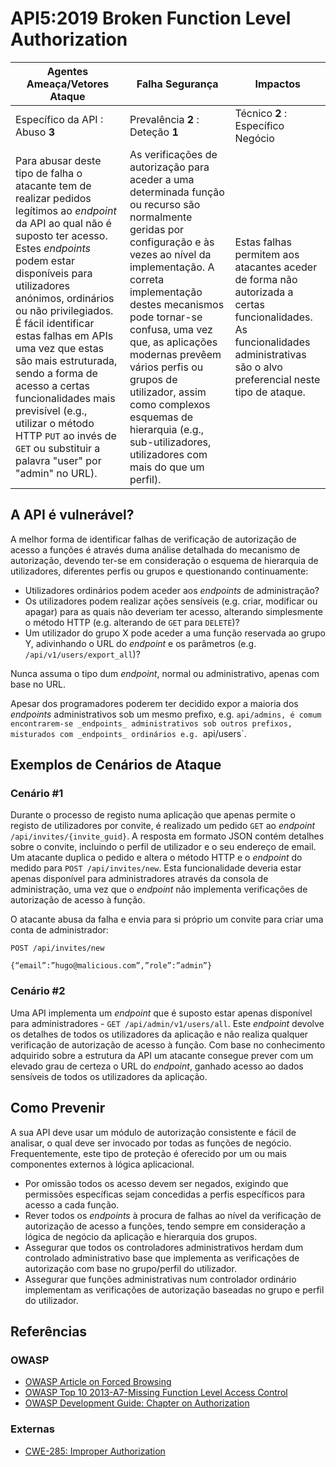 API5:2019 Broken Function Level Authorization
=============================================

| Agentes Ameaça/Vetores Ataque | Falha Segurança | Impactos |
| - | - | - |
| Específico da API : Abuso **3** | Prevalência **2** : Deteção **1** | Técnico **2** : Específico Negócio |
| Para abusar deste tipo de falha o atacante tem de realizar pedidos legítimos ao _endpoint_ da API ao qual não é suposto ter acesso. Estes _endpoints_ podem estar disponíveis para utilizadores anónimos, ordinários ou não privilegiados. É fácil identificar estas falhas em APIs uma vez que  estas são mais estruturada, sendo a forma de acesso a certas funcionalidades mais previsível (e.g., utilizar o método HTTP `PUT` ao invés de `GET` ou substituir a palavra "user" por "admin" no URL). | As verificações de autorização para aceder a uma determinada função ou recurso são normalmente geridas por configuração e às vezes ao nível da implementação. A correta implementação destes mecanismos pode tornar-se confusa, uma vez que, as aplicações modernas prevêem vários perfis ou grupos de utilizador, assim como complexos esquemas de hierarquia (e.g., sub-utilizadores, utilizadores com mais do que um perfil). | Estas falhas permitem aos atacantes aceder de forma não autorizada a certas funcionalidades. As funcionalidades administrativas são o alvo preferencial neste tipo de ataque. |

## A API é vulnerável?

A melhor forma de identificar falhas de verificação de autorização de acesso a
funções é através duma análise detalhada do mecanismo de autorização, devendo
ter-se em consideração o esquema de hierarquia de utilizadores, diferentes
perfis ou grupos e questionando continuamente:

* Utilizadores ordinários podem aceder aos _endpoints_ de administração?
* Os utilizadores podem realizar ações sensíveis (e.g. criar, modificar ou
  apagar) para as quais não deveriam ter acesso, alterando simplesmente o método
  HTTP (e.g. alterando de `GET` para `DELETE`)?
* Um utilizador do grupo X pode aceder a uma função reservada ao grupo Y,
  adivinhando o URL do _endpoint_ e os parâmetros (e.g.
  `/api/v1/users/export_all`)?

Nunca assuma o tipo dum _endpoint_, normal ou administrativo, apenas com base no
URL.

Apesar dos programadores poderem ter decidido expor a maioria dos _endpoints_
administrativos sob um mesmo prefixo, e.g. `api/admins, é comum encontrarem-se
_endpoints_ administrativos sob outros prefixos, misturados com _endpoints_
ordinários e.g. `api/users`.

## Exemplos de Cenários de Ataque

### Cenário #1

Durante o processo de registo numa aplicação que apenas permite o registo de
utilizadores por convite, é realizado um pedido `GET` ao _endpoint_
`/api/invites/{invite_guid}`. A resposta em formato JSON contém detalhes sobre o
convite, incluindo o perfil de utilizador e o seu endereço de email.
Um atacante duplica o pedido e altera o método HTTP e o _endpoint_ do medido
para `POST /api/invites/new`. Esta funcionalidade deveria estar apenas
disponível para administradores através da consola de administração, uma vez que
o _endpoint_ não implementa verificações de autorização de acesso à função.

O atacante abusa da falha e envia para si próprio um convite para criar uma
conta de administrador:

```
POST /api/invites/new

{“email”:”hugo@malicious.com”,”role”:”admin”}
```

### Cenário #2

Uma API implementa um _endpoint_ que é suposto estar apenas disponível para
administradores - `GET /api/admin/v1/users/all`. Este _endpoint_ devolve os
detalhes de todos os utilizadores da aplicação e não realiza qualquer
verificação de autorização de acesso à função. Com base no conhecimento
adquirido sobre a estrutura da API um atacante consegue prever com um elevado
grau de certeza o URL do _endpoint_, ganhado acesso ao dados sensíveis de todos
os utilizadores da aplicação.

## Como Prevenir

A sua API deve usar um módulo de autorização consistente e fácil de analisar, o
qual deve ser invocado por todas as funções de negócio. Frequentemente, este
tipo de proteção é oferecido por um ou mais componentes externos à lógica
aplicacional.

* Por omissão todos os acesso devem ser negados, exigindo que permissões
  específicas sejam concedidas a perfis específicos para acesso a cada função.
* Rever todos os _endpoints_ à procura de falhas ao nível da verificação de
  autorização de acesso a funções, tendo sempre em consideração a lógica de
  negócio da aplicação e hierarquia dos grupos.
* Assegurar que todos os controladores administrativos herdam dum controlado
  administrativo base que implementa as verificações de autorização com base no
  grupo/perfil do utilizador.
* Assegurar que funções administrativas num controlador ordinário implementam as
  verificações de autorização baseadas no grupo e perfil do utilizador.

## Referências

### OWASP

* [OWASP Article on Forced Browsing][1]
* [OWASP Top 10 2013-A7-Missing Function Level Access Control][2]
* [OWASP Development Guide: Chapter on Authorization][3]

### Externas

* [CWE-285: Improper Authorization][4]

[1]: https://owasp.org/www-community/attacks/Forced_browsing
[2]: https://www.owasp.org/index.php/Top_10_2013-A7-Missing_Function_Level_Access_Control
[3]: https://owasp.org/www-community/Access_Control
[4]: https://cwe.mitre.org/data/definitions/285.html
